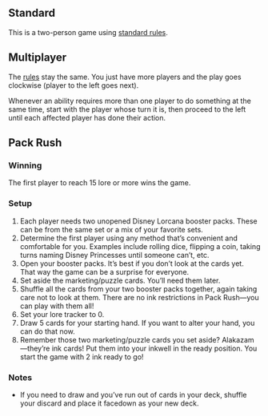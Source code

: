 ## Standard

This is a two-person game using [standard rules](/articles/how-to-play).

## Multiplayer

The [rules](/articles/how-to-play) stay the same. You just have more players and the play goes clockwise (player to the left goes next).

Whenever an ability requires more than one player to do something at the same time, start with the player whose turn it is, then proceed to the left until each affected player has done their action.

## Pack Rush

### Winning

The first player to reach 15 lore or more wins the game.

### Setup

1. Each player needs two unopened Disney Lorcana booster packs. These can be from the same set or a mix of your favorite sets.
2. Determine the first player using any method that’s convenient and comfortable for you. Examples include rolling dice, flipping a coin, taking turns naming Disney Princesses until someone can’t, etc.
3. Open your booster packs. It’s best if you don’t look at the cards yet. That way the game can be a surprise for everyone.
4. Set aside the marketing/puzzle cards. You’ll need them later.
5. Shuffle all the cards from your two booster packs together, again taking care not to look at them. There are no ink restrictions in Pack Rush—you can play with them all!
6. Set your lore tracker to 0.
7. Draw 5 cards for your starting hand. If you want to alter your hand, you can do that now.
8. Remember those two marketing/puzzle cards you set aside? Alakazam—they’re ink cards! Put them into your inkwell in the ready position. You start the game with 2 ink ready to go!

### Notes

- If you need to draw and you’ve run out of cards in your deck, shuffle your discard and place it facedown as your new deck.
